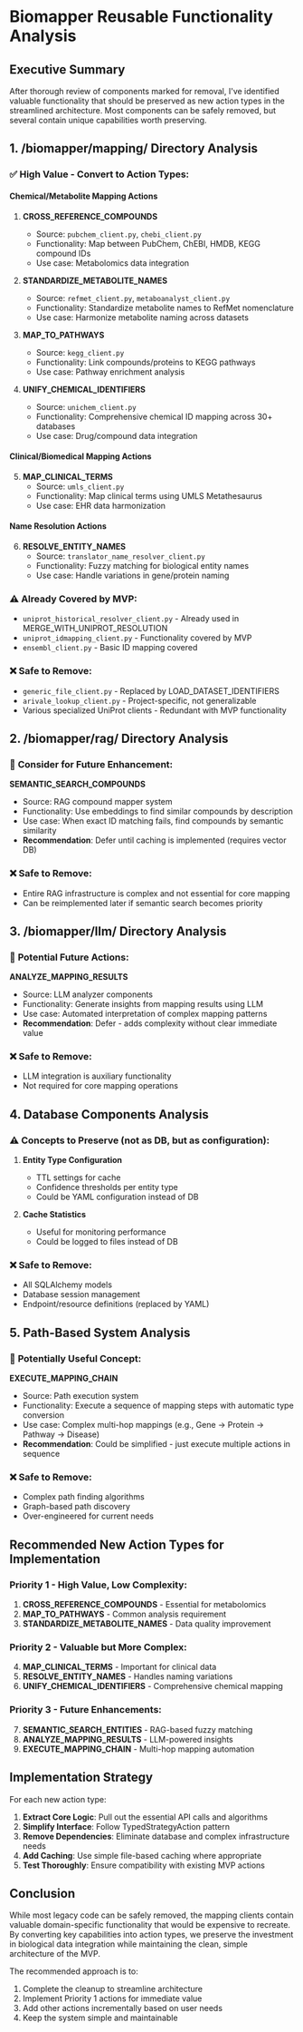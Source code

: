 # Biomapper Reusable Functionality Analysis

## Executive Summary

After thorough review of components marked for removal, I've identified valuable functionality that should be preserved as new action types in the streamlined architecture. Most components can be safely removed, but several contain unique capabilities worth preserving.

## 1. /biomapper/mapping/ Directory Analysis

### ✅ **High Value - Convert to Action Types:**

#### **Chemical/Metabolite Mapping Actions**
1. **CROSS_REFERENCE_COMPOUNDS**
   - Source: `pubchem_client.py`, `chebi_client.py`
   - Functionality: Map between PubChem, ChEBI, HMDB, KEGG compound IDs
   - Use case: Metabolomics data integration
   
2. **STANDARDIZE_METABOLITE_NAMES**
   - Source: `refmet_client.py`, `metaboanalyst_client.py`
   - Functionality: Standardize metabolite names to RefMet nomenclature
   - Use case: Harmonize metabolite naming across datasets

3. **MAP_TO_PATHWAYS**
   - Source: `kegg_client.py`
   - Functionality: Link compounds/proteins to KEGG pathways
   - Use case: Pathway enrichment analysis

4. **UNIFY_CHEMICAL_IDENTIFIERS**
   - Source: `unichem_client.py`
   - Functionality: Comprehensive chemical ID mapping across 30+ databases
   - Use case: Drug/compound data integration

#### **Clinical/Biomedical Mapping Actions**
5. **MAP_CLINICAL_TERMS**
   - Source: `umls_client.py`
   - Functionality: Map clinical terms using UMLS Metathesaurus
   - Use case: EHR data harmonization

#### **Name Resolution Actions**
6. **RESOLVE_ENTITY_NAMES**
   - Source: `translator_name_resolver_client.py`
   - Functionality: Fuzzy matching for biological entity names
   - Use case: Handle variations in gene/protein naming

### ⚠️ **Already Covered by MVP:**
- `uniprot_historical_resolver_client.py` - Already used in MERGE_WITH_UNIPROT_RESOLUTION
- `uniprot_idmapping_client.py` - Functionality covered by MVP
- `ensembl_client.py` - Basic ID mapping covered

### ❌ **Safe to Remove:**
- `generic_file_client.py` - Replaced by LOAD_DATASET_IDENTIFIERS
- `arivale_lookup_client.py` - Project-specific, not generalizable
- Various specialized UniProt clients - Redundant with MVP functionality

## 2. /biomapper/rag/ Directory Analysis

### 🤔 **Consider for Future Enhancement:**

**SEMANTIC_SEARCH_COMPOUNDS**
- Source: RAG compound mapper system
- Functionality: Use embeddings to find similar compounds by description
- Use case: When exact ID matching fails, find compounds by semantic similarity
- **Recommendation**: Defer until caching is implemented (requires vector DB)

### ❌ **Safe to Remove:**
- Entire RAG infrastructure is complex and not essential for core mapping
- Can be reimplemented later if semantic search becomes priority

## 3. /biomapper/llm/ Directory Analysis

### 🤔 **Potential Future Actions:**

**ANALYZE_MAPPING_RESULTS**
- Source: LLM analyzer components
- Functionality: Generate insights from mapping results using LLM
- Use case: Automated interpretation of complex mapping patterns
- **Recommendation**: Defer - adds complexity without clear immediate value

### ❌ **Safe to Remove:**
- LLM integration is auxiliary functionality
- Not required for core mapping operations

## 4. Database Components Analysis

### ⚠️ **Concepts to Preserve (not as DB, but as configuration):**

1. **Entity Type Configuration**
   - TTL settings for cache
   - Confidence thresholds per entity type
   - Could be YAML configuration instead of DB

2. **Cache Statistics**
   - Useful for monitoring performance
   - Could be logged to files instead of DB

### ❌ **Safe to Remove:**
- All SQLAlchemy models
- Database session management
- Endpoint/resource definitions (replaced by YAML)

## 5. Path-Based System Analysis

### 🤔 **Potentially Useful Concept:**

**EXECUTE_MAPPING_CHAIN**
- Source: Path execution system
- Functionality: Execute a sequence of mapping steps with automatic type conversion
- Use case: Complex multi-hop mappings (e.g., Gene → Protein → Pathway → Disease)
- **Recommendation**: Could be simplified - just execute multiple actions in sequence

### ❌ **Safe to Remove:**
- Complex path finding algorithms
- Graph-based path discovery
- Over-engineered for current needs

## Recommended New Action Types for Implementation

### Priority 1 - High Value, Low Complexity:
1. **CROSS_REFERENCE_COMPOUNDS** - Essential for metabolomics
2. **MAP_TO_PATHWAYS** - Common analysis requirement
3. **STANDARDIZE_METABOLITE_NAMES** - Data quality improvement

### Priority 2 - Valuable but More Complex:
4. **MAP_CLINICAL_TERMS** - Important for clinical data
5. **RESOLVE_ENTITY_NAMES** - Handles naming variations
6. **UNIFY_CHEMICAL_IDENTIFIERS** - Comprehensive chemical mapping

### Priority 3 - Future Enhancements:
7. **SEMANTIC_SEARCH_ENTITIES** - RAG-based fuzzy matching
8. **ANALYZE_MAPPING_RESULTS** - LLM-powered insights
9. **EXECUTE_MAPPING_CHAIN** - Multi-hop mapping automation

## Implementation Strategy

For each new action type:

1. **Extract Core Logic**: Pull out the essential API calls and algorithms
2. **Simplify Interface**: Follow TypedStrategyAction pattern
3. **Remove Dependencies**: Eliminate database and complex infrastructure needs
4. **Add Caching**: Use simple file-based caching where appropriate
5. **Test Thoroughly**: Ensure compatibility with existing MVP actions

## Conclusion

While most legacy code can be safely removed, the mapping clients contain valuable domain-specific functionality that would be expensive to recreate. By converting key capabilities into action types, we preserve the investment in biological data integration while maintaining the clean, simple architecture of the MVP.

The recommended approach is to:
1. Complete the cleanup to streamline architecture
2. Implement Priority 1 actions for immediate value
3. Add other actions incrementally based on user needs
4. Keep the system simple and maintainable